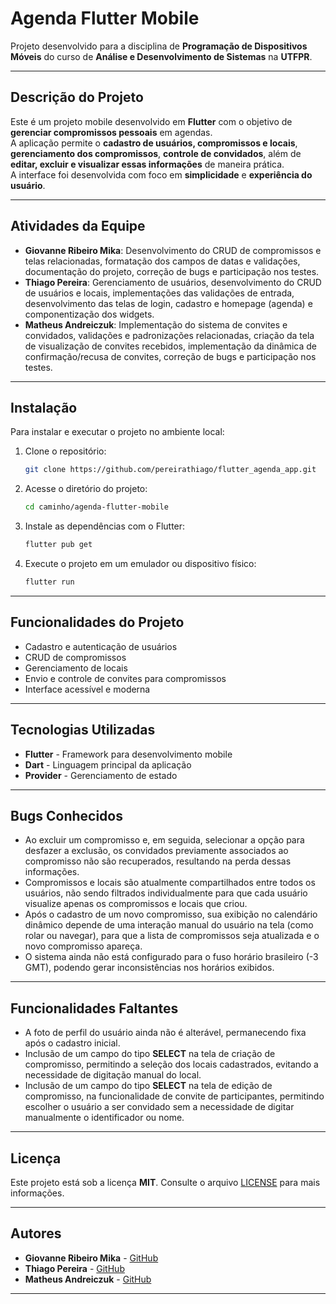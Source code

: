 # Agenda Flutter Mobile

Projeto desenvolvido para a disciplina de **Programação de Dispositivos Móveis** do curso de **Análise e Desenvolvimento de Sistemas** na **UTFPR**.

---

## Descrição do Projeto

Este é um projeto mobile desenvolvido em **Flutter** com o objetivo de **gerenciar compromissos pessoais** em agendas.  
A aplicação permite o **cadastro de usuários, compromissos e locais**, **gerenciamento dos compromissos**, **controle de convidados**, além de **editar, excluir e visualizar essas informações** de maneira prática.  
A interface foi desenvolvida com foco em **simplicidade** e **experiência do usuário**.

---

## Atividades da Equipe

- **Giovanne Ribeiro Mika**: Desenvolvimento do CRUD de compromissos e telas relacionadas, formatação dos campos de datas e validações, documentação do projeto, correção de bugs e participação nos testes.
- **Thiago Pereira**: Gerenciamento de usuários, desenvolvimento do CRUD de usuários e locais, implementações das validações de entrada, desenvolvimento das telas de login, cadastro e homepage (agenda) e componentização dos widgets.
- **Matheus Andreiczuk**: Implementação do sistema de convites e convidados, validações e padronizações relacionadas, criação da tela de visualização de convites recebidos, implementação da dinâmica de confirmação/recusa de convites, correção de bugs e participação nos testes.

---

## Instalação

Para instalar e executar o projeto no ambiente local:

1. Clone o repositório:

    ```bash
    git clone https://github.com/pereirathiago/flutter_agenda_app.git
    ```

2. Acesse o diretório do projeto:

    ```bash
    cd caminho/agenda-flutter-mobile
    ```

3. Instale as dependências com o Flutter:

    ```bash
    flutter pub get
    ```

4. Execute o projeto em um emulador ou dispositivo físico:

    ```bash
    flutter run
    ```

---

## Funcionalidades do Projeto

- Cadastro e autenticação de usuários
- CRUD de compromissos
- Gerenciamento de locais
- Envio e controle de convites para compromissos
- Interface acessível e moderna

---

## Tecnologias Utilizadas

- **Flutter** - Framework para desenvolvimento mobile
- **Dart** - Linguagem principal da aplicação
- **Provider** - Gerenciamento de estado

---

## Bugs Conhecidos

- Ao excluir um compromisso e, em seguida, selecionar a opção para desfazer a exclusão, os convidados previamente associados ao compromisso não são recuperados, resultando na perda dessas informações.
- Compromissos e locais são atualmente compartilhados entre todos os usuários, não sendo filtrados individualmente para que cada usuário visualize apenas os compromissos e locais que criou.
- Após o cadastro de um novo compromisso, sua exibição no calendário dinâmico depende de uma interação manual do usuário na tela (como rolar ou navegar), para que a lista de compromissos seja atualizada e o novo compromisso apareça.
- O sistema ainda não está configurado para o fuso horário brasileiro (-3 GMT), podendo gerar inconsistências nos horários exibidos.

---

## Funcionalidades Faltantes

- A foto de perfil do usuário ainda não é alterável, permanecendo fixa após o cadastro inicial.
- Inclusão de um campo do tipo **SELECT** na tela de criação de compromisso, permitindo a seleção dos locais cadastrados, evitando a necessidade de digitação manual do local.
- Inclusão de um campo do tipo **SELECT** na tela de edição de compromisso, na funcionalidade de convite de participantes, permitindo escolher o usuário a ser convidado sem a necessidade de digitar manualmente o identificador ou nome.

---

## Licença

Este projeto está sob a licença **MIT**. Consulte o arquivo [LICENSE](LICENSE) para mais informações.

---

## Autores

- **Giovanne Ribeiro Mika** - [GitHub](https://github.com/GiovanneMika)
- **Thiago Pereira** - [GitHub](https://github.com/pereirathiago)
- **Matheus Andreiczuk** - [GitHub](https://github.com/MatheusAndreiczuk)

---
